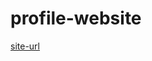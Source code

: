 # profile-website

<a href="https://docs.google.com/spreadsheets/d/14zNJGH4to7kJPftlLyrrErXWjc6ZgQO6MhbrHmT-niQ/edit#gid=1596464148" target="_blank" rel="noopener noreferrer">site-url</a>

